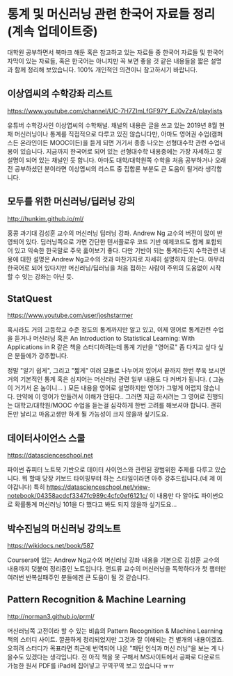 # 통계 및 머신러닝 관련 한국어 자료들 정리(계속 업데이트중)

대학원 공부하면서 북마크 해둔 혹은 참고하고 있는 자료들 중 한국어 자료들 및 한국어 자막이 있는 자료들, 혹은 한국어는 아니지만 꼭 보면 좋을 것 같은 내용들을 짧은 설명과 함께 정리해 보았습니다. 100% 개인적인 의견이니 참고하시기 바랍니다. 

## 이상엽씨의 수학강좌 리스트

https://www.youtube.com/channel/UC-7H7ZImLfGF97Y_EJ0vZzA/playlists

유튜버 수학강사인 이상엽씨의 수학채널. 채널의 내용은 글을 쓰고 있는 2019년 8월 현재 머신러닝이나 통계를 직접적으로 다루고 있진 않습니다만, 아마도 영어권 수업(캠퍼스든 온라인이든 MOOC이든)을 듣게 되면 거기서 종종 나오는 선형대수학 관련 수업내용이 있습니다. 지금까지 한국어로 되어 있는 선형대수학 내용중에는 가장 자세하고 잘 설명이 되어 있는 채널인 듯 합니다. 아마도 대학/대학원쪽 수학을 처음 공부하거나 오래전 공부하셨던 분이라면 이상엽씨의 리스트 중 집합론 부분도 큰 도움이 될거라 생각합니다.

## 모두를 위한 머신러닝/딥러닝 강의

http://hunkim.github.io/ml/

홍콩 과기대 김성훈 교수의 머신러닝 딥러닝 강좌. Andrew Ng 교수의 버전이 많이 반영되어 있다. 딥러닝쪽으로 가면 간단한 텐서플로우 코드 기반 예제코드도 함께 포함되어 있고 익숙한 한국말로 주욱 훓어보기 좋다. 다만 기반이 되는 통계라든지 수학관련 내용에 대한 설명은 Andrew Ng교수의 것과 마찬가지로 자세히 설명하지 않는다.
아무리 한국어로 되어 있다지만 머신러닝/딥러닝을 처음 접하는 사람이 주위의 도움없이 시작할 수 잇는 강좌는 아닌 듯.

## StatQuest

https://www.youtube.com/user/joshstarmer

혹시라도 거의 고등학교 수준 정도의 통계까지만 알고 있고, 이제 영어로 통계관련 수업을 듣거나 머신러닝 혹은 An Introduction to Statistical Learning: With Applications in R 같은 책을 스터디하려는데 통계 기반을 "영어로" 좀 다지고 싶다 싶은 분들에가 강추합니다.

정말 "알기 쉽게", 그리고 "짧게" 여러 모듈로 나누어져 있어서 끝까지 한번 쭈욱 보시면 거의 기본적인 통계 혹은 심지어는 머신러닝 관련 일부 내용도 다 커버가 됩니다. ( 그놈이 거기서 온 놈이니... ) 모든 내용을 영어로 설명하지만 영어가 그렇게 어렵지 않습니다. 만약에 이 영어가 안들려서 이해가 안된다.. 그러면 지금 하시려는 그 영어로 진행되는 대학교/대학원/MOOC 수업을 듣는걸 심각하게 한번 고려를 해보셔야 합니다. 괜히 돈만 날리고 마음고생만 하게 될 가능성이 크지 않을까 싶기도요. 


## 데이터사이언스 스쿨

https://datascienceschool.net

파이썬 쥬피터 노트북 기반으로 데이터 사이언스와 관련된 광범위한 주제를 다루고 있습니다. 뭐 할때 당장 키보드 타이핑부터 하는 스타일이라면 아주 강추드립니다.(네 제 이야갑니다) 특히 https://datascienceschool.net/view-notebook/04358acdcf3347fc989c4cfc0ef6121c/ 이 내용만 다 알아도 파이썬으로 확률통계 머신러닝 101을 다 했다고 봐도 되지 않을까 싶기도요...


## 박수진님의 머신러닝 강의노트

https://wikidocs.net/book/587

Coursera에 있는 Andrew Ng교수의 머신러닝 강좌 내용을 기본으로 김성훈 교수의 내용까지 덧붙여 정리중인 노트입니다. 앤드류 교수의 머신러닝을 독학하다가 첫 챕터만 여러번 반복실패주인 분들에겐 큰 도움이 될 것 같습니다.


## Pattern Recognition & Machine Learning  

http://norman3.github.io/prml/ 

머신러닝쪽 고전이라 할 수 있는 비숍의 Pattern Recognition & Machine Learning 책의 스터디 사이트. 깔끔하게 정리되었지만 그것과 잘 이해되는 건 별개의 내용이겠죠. 오히려 스터디가 목표라면 최근에 번역되어 나온 "패턴 인식과 머신 러닝"을 보는 게 나을수도 있겠다는 생각입니다. 전 아직 책을 못 구해서 MS사이트에서 공짜로 다운로드 가능한 원서 PDF를 iPad에 집어넣고 꾸역꾸역 보고 있습니다 ㅠㅠ
